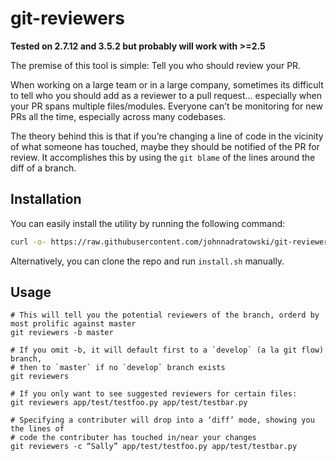 # git-reviewers

**Tested on 2.7.12 and 3.5.2 but probably will work with >=2.5**

The premise of this tool is simple: Tell you who should review your PR.

When working on a large team or in a large company, sometimes its difficult to
tell who you should add as a reviewer to a pull request... especially when
your PR spans multiple files/modules.  Everyone can’t be monitoring for new
PRs all the time, especially across many codebases.

The theory behind this is that if you’re changing a line of code in the vicinity
of what someone has touched, maybe they should be notified of the PR for review.
It accomplishes this by using the `git blame` of the lines around the diff of
a branch.

## Installation

You can easily install the utility by running the following command:

```bash
curl -o- https://raw.githubusercontent.com/johnnadratowski/git-reviewers/master/install.sh | INSTALL_DIR=(###ENTER A VALUE ON $PATH OR DEFAULTS TO /usr/local/bin###) bash
```

Alternatively, you can clone the repo and run `install.sh` manually.

## Usage

```
# This will tell you the potential reviewers of the branch, orderd by most prolific against master
git reviewers -b master

# If you omit -b, it will default first to a `develop` (a la git flow) branch, 
# then to `master` if no `develop` branch exists
git reviewers

# If you only want to see suggested reviewers for certain files:
git reviewers app/test/testfoo.py app/test/testbar.py

# Specifying a contributer will drop into a ‘diff’ mode, showing you the lines of
# code the contributer has touched in/near your changes
git reviewers -c “Sally” app/test/testfoo.py app/test/testbar.py
```


